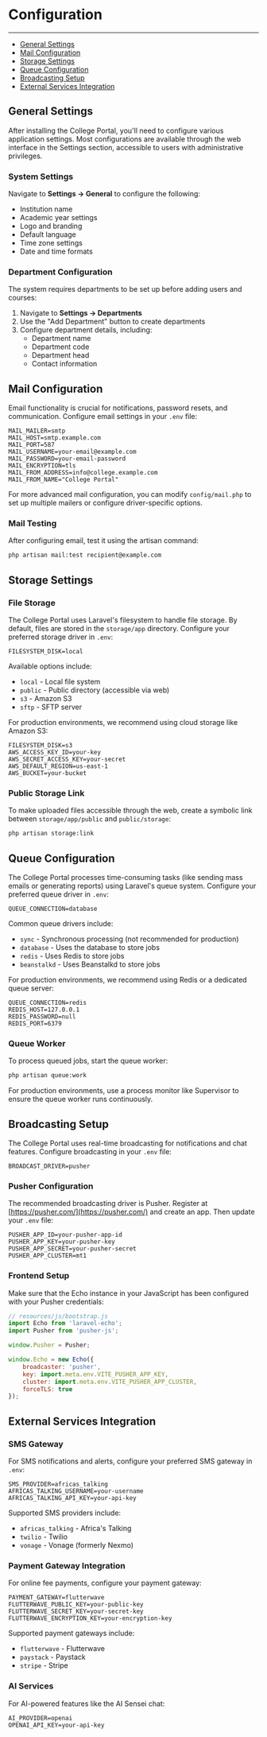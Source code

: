 # Configuration

---

- [General Settings](#general-settings)
- [Mail Configuration](#mail-configuration)
- [Storage Settings](#storage-settings)
- [Queue Configuration](#queue-configuration)
- [Broadcasting Setup](#broadcasting-setup)
- [External Services Integration](#external-services)

<a name="general-settings"></a>
## General Settings

After installing the College Portal, you'll need to configure various application settings. Most configurations are available through the web interface in the Settings section, accessible to users with administrative privileges.

### System Settings

Navigate to **Settings → General** to configure the following:

- Institution name
- Academic year settings
- Logo and branding
- Default language
- Time zone settings
- Date and time formats

### Department Configuration

The system requires departments to be set up before adding users and courses:

1. Navigate to **Settings → Departments**
2. Use the "Add Department" button to create departments
3. Configure department details, including:
   - Department name
   - Department code
   - Department head
   - Contact information

<a name="mail-configuration"></a>
## Mail Configuration

Email functionality is crucial for notifications, password resets, and communication. Configure email settings in your `.env` file:

```
MAIL_MAILER=smtp
MAIL_HOST=smtp.example.com
MAIL_PORT=587
MAIL_USERNAME=your-email@example.com
MAIL_PASSWORD=your-email-password
MAIL_ENCRYPTION=tls
MAIL_FROM_ADDRESS=info@college.example.com
MAIL_FROM_NAME="College Portal"
```

For more advanced mail configuration, you can modify `config/mail.php` to set up multiple mailers or configure driver-specific options.

### Mail Testing

After configuring email, test it using the artisan command:

```bash
php artisan mail:test recipient@example.com
```

<a name="storage-settings"></a>
## Storage Settings

### File Storage

The College Portal uses Laravel's filesystem to handle file storage. By default, files are stored in the `storage/app` directory. Configure your preferred storage driver in `.env`:

```
FILESYSTEM_DISK=local
```

Available options include:
- `local` - Local file system
- `public` - Public directory (accessible via web)
- `s3` - Amazon S3
- `sftp` - SFTP server

For production environments, we recommend using cloud storage like Amazon S3:

```
FILESYSTEM_DISK=s3
AWS_ACCESS_KEY_ID=your-key
AWS_SECRET_ACCESS_KEY=your-secret
AWS_DEFAULT_REGION=us-east-1
AWS_BUCKET=your-bucket
```

### Public Storage Link

To make uploaded files accessible through the web, create a symbolic link between `storage/app/public` and `public/storage`:

```bash
php artisan storage:link
```

<a name="queue-configuration"></a>
## Queue Configuration

The College Portal processes time-consuming tasks (like sending mass emails or generating reports) using Laravel's queue system. Configure your preferred queue driver in `.env`:

```
QUEUE_CONNECTION=database
```

Common queue drivers include:
- `sync` - Synchronous processing (not recommended for production)
- `database` - Uses the database to store jobs
- `redis` - Uses Redis to store jobs
- `beanstalkd` - Uses Beanstalkd to store jobs

For production environments, we recommend using Redis or a dedicated queue server:

```
QUEUE_CONNECTION=redis
REDIS_HOST=127.0.0.1
REDIS_PASSWORD=null
REDIS_PORT=6379
```

### Queue Worker

To process queued jobs, start the queue worker:

```bash
php artisan queue:work
```

For production environments, use a process monitor like Supervisor to ensure the queue worker runs continuously.

<a name="broadcasting-setup"></a>
## Broadcasting Setup

The College Portal uses real-time broadcasting for notifications and chat features. Configure broadcasting in your `.env` file:

```
BROADCAST_DRIVER=pusher
```

### Pusher Configuration

The recommended broadcasting driver is Pusher. Register at [https://pusher.com/](https://pusher.com/) and create an app. Then update your `.env` file:

```
PUSHER_APP_ID=your-pusher-app-id
PUSHER_APP_KEY=your-pusher-key
PUSHER_APP_SECRET=your-pusher-secret
PUSHER_APP_CLUSTER=mt1
```

### Frontend Setup

Make sure that the Echo instance in your JavaScript has been configured with your Pusher credentials:

```javascript
// resources/js/bootstrap.js
import Echo from 'laravel-echo';
import Pusher from 'pusher-js';

window.Pusher = Pusher;

window.Echo = new Echo({
    broadcaster: 'pusher',
    key: import.meta.env.VITE_PUSHER_APP_KEY,
    cluster: import.meta.env.VITE_PUSHER_APP_CLUSTER,
    forceTLS: true
});
```

<a name="external-services"></a>
## External Services Integration

### SMS Gateway

For SMS notifications and alerts, configure your preferred SMS gateway in `.env`:

```
SMS_PROVIDER=africas_talking
AFRICAS_TALKING_USERNAME=your-username
AFRICAS_TALKING_API_KEY=your-api-key
```

Supported SMS providers include:
- `africas_talking` - Africa's Talking
- `twilio` - Twilio
- `vonage` - Vonage (formerly Nexmo)

### Payment Gateway Integration

For online fee payments, configure your payment gateway:

```
PAYMENT_GATEWAY=flutterwave
FLUTTERWAVE_PUBLIC_KEY=your-public-key
FLUTTERWAVE_SECRET_KEY=your-secret-key
FLUTTERWAVE_ENCRYPTION_KEY=your-encryption-key
```

Supported payment gateways include:
- `flutterwave` - Flutterwave
- `paystack` - Paystack
- `stripe` - Stripe

### AI Services

For AI-powered features like the AI Sensei chat:

```
AI_PROVIDER=openai
OPENAI_API_KEY=your-api-key
```